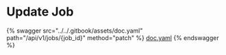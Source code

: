# Update Job

{% swagger src="../../.gitbook/assets/doc.yaml" path="/api/v1/jobs/{job_id}" method="patch" %}
[doc.yaml](../../.gitbook/assets/doc.yaml)
{% endswagger %}
